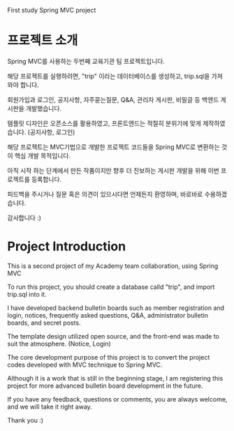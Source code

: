 First study Spring MVC project

# 프로젝트 소개
Spring MVC를 사용하는 두번째 교육기관 팀 프로젝트입니다. 

해당 프로젝트를 실행하려면, "trip" 이라는 데이터베이스를 생성하고, trip.sql을 가져와야 합니다.

회원가입과 로그인, 공지사항, 자주묻는질문, Q&A, 관리자 게시판, 비밀글 등 백엔드 게시판을 개발했습니다.

템플릿 디자인은 오픈소스를 활용하였고, 프론트엔드는 적절히 분위기에 맞게 제작하였습니다. (공지사항, 로그인)

해당 프로젝트는 MVC기법으로 개발한 프로젝트 코드들을 Spring MVC로 변환하는 것이 핵심 개발 목적입니다.

아직 시작 하는 단계에서 만든 작품이지만 향후 더 진보하는 게시판 개발을 위해 이번 프로젝트를 등록합니다.

피드백을 주시거나 질문 혹은 의견이 있으시다면 언제든지 환영하며, 바로바로 수용하겠습니다.
		
감사합니다 :)



# Project Introduction
This is a second project of my Academy team collaboration, using Spring MVC

To run this project, you should create a database calld "trip", and import trip.sql into it.

I have developed backend bulletin boards such as member registration and login, notices, frequently asked questions, Q&A, administrator bulletin boards, and secret posts.

The template design utilized open source, and the front-end was made to suit the atmosphere. (Notice, Login)

The core development purpose of this project is to convert the project codes developed with MVC technique to Spring MVC.

Although it is a work that is still in the beginning stage, I am registering this project for more advanced bulletin board development in the future.

If you have any feedback, questions or comments, you are always welcome, and we will take it right away.
		
Thank you :)
